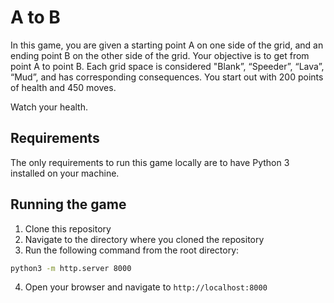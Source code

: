# A to B

In this game, you are given a starting point A on one side of the grid, and an ending point B on the other side of the grid. Your objective is to get from point A to point B.  Each grid space is considered "Blank”, “Speeder”, “Lava”, “Mud”, and has corresponding consequences. You start out with 200 points of health and 450 moves. 

Watch your health.

## Requirements

The only requirements to run this game locally are to have Python 3 installed on your machine.

## Running the game

1. Clone this repository
2. Navigate to the directory where you cloned the repository
3. Run the following command from the root directory:
```bash
python3 -m http.server 8000
```
4. Open your browser and navigate to `http://localhost:8000`